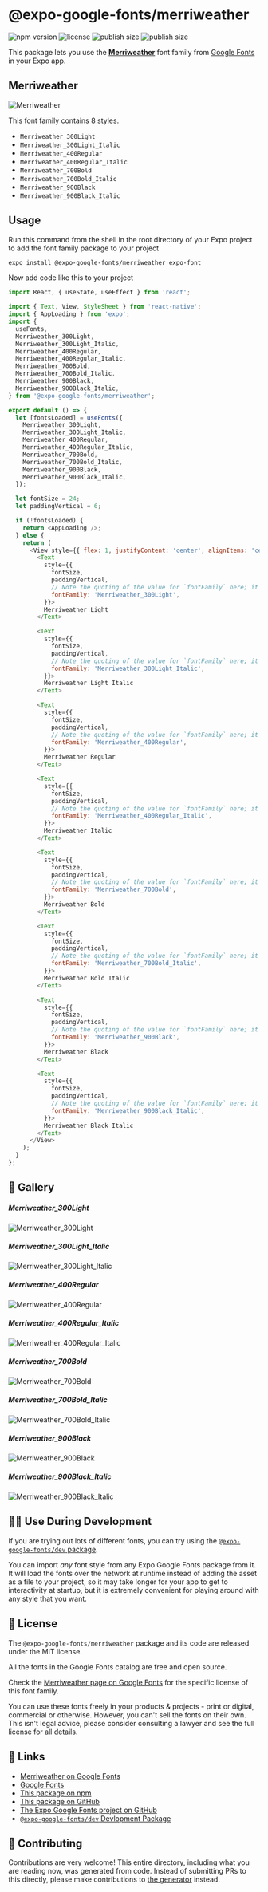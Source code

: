 # @expo-google-fonts/merriweather

![npm version](https://flat.badgen.net/npm/v/@expo-google-fonts/merriweather)
![license](https://flat.badgen.net/github/license/expo/google-fonts)
![publish size](https://flat.badgen.net/packagephobia/install/@expo-google-fonts/merriweather)
![publish size](https://flat.badgen.net/packagephobia/publish/@expo-google-fonts/merriweather)

This package lets you use the [**Merriweather**](https://fonts.google.com/specimen/Merriweather) font family from [Google Fonts](https://fonts.google.com/) in your Expo app.

## Merriweather

![Merriweather](./font-family.png)

This font family contains [8 styles](#-gallery).

- `Merriweather_300Light`
- `Merriweather_300Light_Italic`
- `Merriweather_400Regular`
- `Merriweather_400Regular_Italic`
- `Merriweather_700Bold`
- `Merriweather_700Bold_Italic`
- `Merriweather_900Black`
- `Merriweather_900Black_Italic`

## Usage

Run this command from the shell in the root directory of your Expo project to add the font family package to your project
```sh
expo install @expo-google-fonts/merriweather expo-font
```

Now add code like this to your project
```js
import React, { useState, useEffect } from 'react';

import { Text, View, StyleSheet } from 'react-native';
import { AppLoading } from 'expo';
import {
  useFonts,
  Merriweather_300Light,
  Merriweather_300Light_Italic,
  Merriweather_400Regular,
  Merriweather_400Regular_Italic,
  Merriweather_700Bold,
  Merriweather_700Bold_Italic,
  Merriweather_900Black,
  Merriweather_900Black_Italic,
} from '@expo-google-fonts/merriweather';

export default () => {
  let [fontsLoaded] = useFonts({
    Merriweather_300Light,
    Merriweather_300Light_Italic,
    Merriweather_400Regular,
    Merriweather_400Regular_Italic,
    Merriweather_700Bold,
    Merriweather_700Bold_Italic,
    Merriweather_900Black,
    Merriweather_900Black_Italic,
  });

  let fontSize = 24;
  let paddingVertical = 6;

  if (!fontsLoaded) {
    return <AppLoading />;
  } else {
    return (
      <View style={{ flex: 1, justifyContent: 'center', alignItems: 'center' }}>
        <Text
          style={{
            fontSize,
            paddingVertical,
            // Note the quoting of the value for `fontFamily` here; it expects a string!
            fontFamily: 'Merriweather_300Light',
          }}>
          Merriweather Light
        </Text>

        <Text
          style={{
            fontSize,
            paddingVertical,
            // Note the quoting of the value for `fontFamily` here; it expects a string!
            fontFamily: 'Merriweather_300Light_Italic',
          }}>
          Merriweather Light Italic
        </Text>

        <Text
          style={{
            fontSize,
            paddingVertical,
            // Note the quoting of the value for `fontFamily` here; it expects a string!
            fontFamily: 'Merriweather_400Regular',
          }}>
          Merriweather Regular
        </Text>

        <Text
          style={{
            fontSize,
            paddingVertical,
            // Note the quoting of the value for `fontFamily` here; it expects a string!
            fontFamily: 'Merriweather_400Regular_Italic',
          }}>
          Merriweather Italic
        </Text>

        <Text
          style={{
            fontSize,
            paddingVertical,
            // Note the quoting of the value for `fontFamily` here; it expects a string!
            fontFamily: 'Merriweather_700Bold',
          }}>
          Merriweather Bold
        </Text>

        <Text
          style={{
            fontSize,
            paddingVertical,
            // Note the quoting of the value for `fontFamily` here; it expects a string!
            fontFamily: 'Merriweather_700Bold_Italic',
          }}>
          Merriweather Bold Italic
        </Text>

        <Text
          style={{
            fontSize,
            paddingVertical,
            // Note the quoting of the value for `fontFamily` here; it expects a string!
            fontFamily: 'Merriweather_900Black',
          }}>
          Merriweather Black
        </Text>

        <Text
          style={{
            fontSize,
            paddingVertical,
            // Note the quoting of the value for `fontFamily` here; it expects a string!
            fontFamily: 'Merriweather_900Black_Italic',
          }}>
          Merriweather Black Italic
        </Text>
      </View>
    );
  }
};

```

## 🔡 Gallery

##### Merriweather_300Light
![Merriweather_300Light](./Merriweather_300Light.ttf.png)

##### Merriweather_300Light_Italic
![Merriweather_300Light_Italic](./Merriweather_300Light_Italic.ttf.png)

##### Merriweather_400Regular
![Merriweather_400Regular](./Merriweather_400Regular.ttf.png)

##### Merriweather_400Regular_Italic
![Merriweather_400Regular_Italic](./Merriweather_400Regular_Italic.ttf.png)

##### Merriweather_700Bold
![Merriweather_700Bold](./Merriweather_700Bold.ttf.png)

##### Merriweather_700Bold_Italic
![Merriweather_700Bold_Italic](./Merriweather_700Bold_Italic.ttf.png)

##### Merriweather_900Black
![Merriweather_900Black](./Merriweather_900Black.ttf.png)

##### Merriweather_900Black_Italic
![Merriweather_900Black_Italic](./Merriweather_900Black_Italic.ttf.png)


## 👩‍💻 Use During Development

If you are trying out lots of different fonts, you can try using the [`@expo-google-fonts/dev` package](https://github.com/expo/google-fonts/tree/master/font-packages/dev#readme).

You can import *any* font style from any Expo Google Fonts package from it. It will load the fonts
over the network at runtime instead of adding the asset as a file to your project, so it may take longer
for your app to get to interactivity at startup, but it is extremely convenient
for playing around with any style that you want.

## 📖 License

The `@expo-google-fonts/merriweather` package and its code are released under the MIT license.

All the fonts in the Google Fonts catalog are free and open source.

Check the [Merriweather page on Google Fonts](https://fonts.google.com/specimen/Merriweather) for the specific license of this font family.

You can use these fonts freely in your products & projects - print or digital, commercial or otherwise. However, you can't sell the fonts on their own. This isn't legal advice, please consider consulting a lawyer and see the full license for all details.

## 🔗 Links

- [Merriweather on Google Fonts](https://fonts.google.com/specimen/Merriweather)
- [Google Fonts](https://fonts.google.com/)
- [This package on npm](https://www.npmjs.com/package/@expo-google-fonts/merriweather)
- [This package on GitHub](https://github.com/expo/google-fonts/tree/master/font-packages/merriweather)
- [The Expo Google Fonts project on GitHub](https://github.com/expo/google-fonts)
- [`@expo-google-fonts/dev` Devlopment Package](https://github.com/expo/google-fonts/tree/master/font-packages/dev)

## 🤝 Contributing

Contributions are very welcome! This entire directory, including what you are reading now, was generated from code. Instead of submitting PRs to this directly, please make contributions to [the generator](https://github.com/expo/google-fonts/tree/master/packages/generator) instead.
